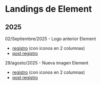 # Landings de Element
## 2025
02/Septiembre/2025 - Logo anterior Element
- <a href="2025/2025-09-02_ELE-Vision_futuro-registro.html">registro</a>  (con iconos en 2 columnas) 
- <a href="2025/2025-09-02_ELE-Vision_futuro-post-registro.html">post registro</a>


29/agosto/2025 - Nueva imagen Element
- <a href="2025/2025-08-29_ELE-Vision_futuro-registro.html">registro</a>  (con iconos en 2 columnas) 
- <a href="2025/2025-08-29_ELE-Vision_futuro-post-registro.html">post registro</a>
